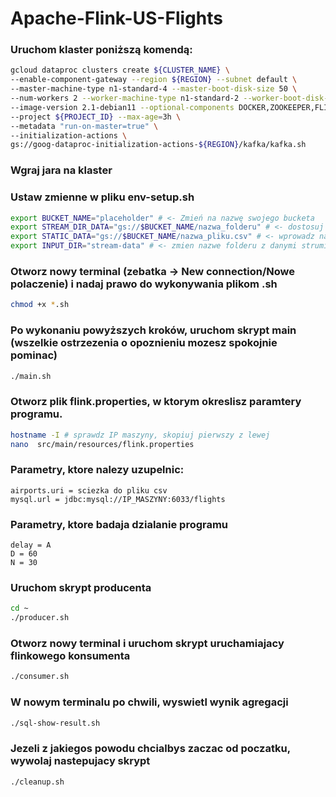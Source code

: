 # Apache-Flink-US-Flights

### Uruchom klaster poniższą komendą:
```sh
gcloud dataproc clusters create ${CLUSTER_NAME} \
--enable-component-gateway --region ${REGION} --subnet default \
--master-machine-type n1-standard-4 --master-boot-disk-size 50 \
--num-workers 2 --worker-machine-type n1-standard-2 --worker-boot-disk-size 50 \
--image-version 2.1-debian11 --optional-components DOCKER,ZOOKEEPER,FLINK \
--project ${PROJECT_ID} --max-age=3h \
--metadata "run-on-master=true" \
--initialization-actions \
gs://goog-dataproc-initialization-actions-${REGION}/kafka/kafka.sh
```
### Wgraj jara na klaster

### Ustaw zmienne w pliku env-setup.sh
```sh
export BUCKET_NAME="placeholder" # <- Zmień na nazwę swojego bucketa
export STREAM_DIR_DATA="gs://$BUCKET_NAME/nazwa_folderu" # <- dostosuj sciezki do folderu, w ktorym przechowujesz dane strumieniowe
export STATIC_DATA="gs://$BUCKET_NAME/nazwa_pliku.csv" # <- wprowadz nazwe pliku, ktory zawiera dane statyczne
export INPUT_DIR="stream-data" # <- zmien nazwe folderu z danymi strumieniowymi
```

### Otworz nowy terminal (zebatka -> New connection/Nowe polaczenie) i nadaj prawo do wykonywania plikom .sh
```sh
chmod +x *.sh
```

### Po wykonaniu powyższych kroków, uruchom skrypt main (wszelkie ostrzezenia o opoznieniu mozesz spokojnie pominac)
```sh
./main.sh
```
### Otworz plik flink.properties, w ktorym okreslisz paramtery programu.
```sh
hostname -I # sprawdz IP maszyny, skopiuj pierwszy z lewej
nano  src/main/resources/flink.properties
```

### Parametry, ktore nalezy uzupelnic:
```
airports.uri = sciezka do pliku csv
mysql.url = jdbc:mysql://IP_MASZYNY:6033/flights
```

### Parametry, ktore badaja dzialanie programu
```
delay = A
D = 60
N = 30
```

### Uruchom skrypt producenta
```sh
cd ~
./producer.sh
```

### Otworz nowy terminal i uruchom skrypt uruchamiajacy flinkowego konsumenta
```sh
./consumer.sh
```
### W nowym terminalu po chwili, wyswietl wynik agregacji

```sh
./sql-show-result.sh
```

### Jezeli z jakiegos powodu chcialbys zaczac od poczatku, wywolaj nastepujacy skrypt
```sh
./cleanup.sh
```